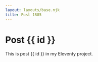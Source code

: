 ```yaml
---
layout: layouts/base.njk
title: Post 1885
---
```


# Post {{ id }}

This is post {{ id }} in my Eleventy project.
